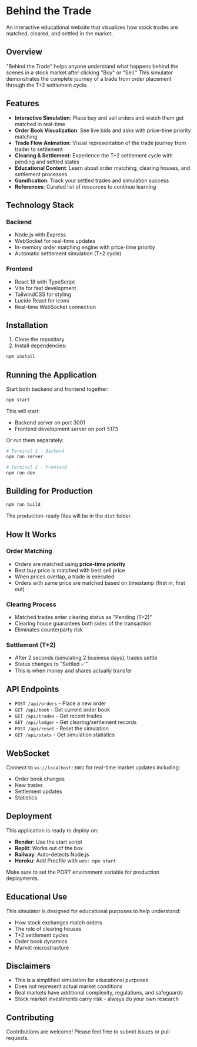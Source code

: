 # Behind the Trade

An interactive educational website that visualizes how stock trades are matched, cleared, and settled in the market.

## Overview

"Behind the Trade" helps anyone understand what happens behind the scenes in a stock market after clicking "Buy" or "Sell." This simulator demonstrates the complete journey of a trade from order placement through the T+2 settlement cycle.

## Features

- **Interactive Simulation**: Place buy and sell orders and watch them get matched in real-time
- **Order Book Visualization**: See live bids and asks with price-time priority matching
- **Trade Flow Animation**: Visual representation of the trade journey from trader to settlement
- **Clearing & Settlement**: Experience the T+2 settlement cycle with pending and settled states
- **Educational Content**: Learn about order matching, clearing houses, and settlement processes
- **Gamification**: Track your settled trades and simulation success
- **References**: Curated list of resources to continue learning

## Technology Stack

### Backend
- Node.js with Express
- WebSocket for real-time updates
- In-memory order matching engine with price-time priority
- Automatic settlement simulation (T+2 cycle)

### Frontend
- React 18 with TypeScript
- Vite for fast development
- TailwindCSS for styling
- Lucide React for icons
- Real-time WebSocket connection

## Installation

1. Clone the repository
2. Install dependencies:
```bash
npm install
```

## Running the Application

Start both backend and frontend together:
```bash
npm start
```

This will start:
- Backend server on port 3001
- Frontend development server on port 5173

Or run them separately:
```bash
# Terminal 1 - Backend
npm run server

# Terminal 2 - Frontend
npm run dev
```

## Building for Production

```bash
npm run build
```

The production-ready files will be in the `dist` folder.

## How It Works

### Order Matching
- Orders are matched using **price-time priority**
- Best buy price is matched with best sell price
- When prices overlap, a trade is executed
- Orders with same price are matched based on timestamp (first in, first out)

### Clearing Process
- Matched trades enter clearing status as "Pending (T+2)"
- Clearing house guarantees both sides of the transaction
- Eliminates counterparty risk

### Settlement (T+2)
- After 2 seconds (simulating 2 business days), trades settle
- Status changes to "Settled ✅"
- This is when money and shares actually transfer

## API Endpoints

- `POST /api/orders` - Place a new order
- `GET /api/book` - Get current order book
- `GET /api/trades` - Get recent trades
- `GET /api/ledger` - Get clearing/settlement records
- `POST /api/reset` - Reset the simulation
- `GET /api/stats` - Get simulation statistics

## WebSocket

Connect to `ws://localhost:3001` for real-time market updates including:
- Order book changes
- New trades
- Settlement updates
- Statistics

## Deployment

This application is ready to deploy on:
- **Render**: Use the start script
- **Replit**: Works out of the box
- **Railway**: Auto-detects Node.js
- **Heroku**: Add Procfile with `web: npm start`

Make sure to set the PORT environment variable for production deployments.

## Educational Use

This simulator is designed for educational purposes to help understand:
- How stock exchanges match orders
- The role of clearing houses
- T+2 settlement cycles
- Order book dynamics
- Market microstructure

## Disclaimers

- This is a simplified simulation for educational purposes
- Does not represent actual market conditions
- Real markets have additional complexity, regulations, and safeguards
- Stock market investments carry risk - always do your own research

## Contributing

Contributions are welcome! Please feel free to submit issues or pull requests.

